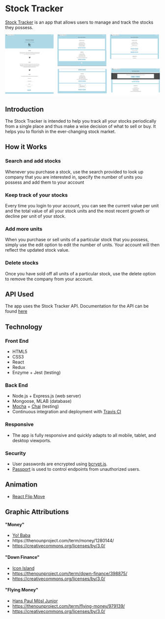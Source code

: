 <h1>Stock Tracker</h1>
<p><a href="https://stock-tracker.netlify.com/">Stock Tracker</a> is an app that allows users to manage and track the stocks they possess.</p>
<img src="public/images/screenshot_stock_tracker.png">

<h2>Introduction</h2>
<p>The Stock Tracker is intended to help you track all your stocks periodically from a single place and thus make a wise decision of what to sell or buy. It helps you to florish in the ever-changing stock market.</p>

<h2>How it Works</h2>
<h3>Search and add stocks</h3>
<p>Whenever you purchase a stock, use the search provided to look up company that you are interested in, specify the number of units you possess and add them to your account</p>
<h3>Keep track of your stocks</h3>
<p>Every time you login to your account, you can see the current value per unit and the total value of all your stock units and the most recent growth or decline per unit of your stock.</p>
<h3>Add more units</h3>
<p>When you purchase or sell units of a particular stock that you possess, simply use the edit option to edit the number of units. Your account will then reflect the updated stock value.</p>
<h3>Delete stocks</h3>
<p>Once you have sold off all units of a particular stock, use the delete option to remove the company from your account.</p>

<h2>API Used</h2>
<p>The app uses the Stock Tracker API. Documentation for the API can be found <a href="https://github.com/rohinieravi/stock-tracker-api/blob/master/README.md">here</a></p>

<h2>Technology</h2>
<h3>Front End</h3>
<ul>
  <li>HTML5</li>
  <li>CSS3</li>
  <li>React</li>
  <li>Redux</li>
  <li>Enzyme + Jest (testing)</li>
</ul>
<h3>Back End</h3>
<ul>
  <li>Node.js + Express.js (web server)</li>
  <li>Mongoose, MLAB (database)</li>
  <li><a href="https://mochajs.org/">Mocha</a> + <a href="http://chaijs.com/">Chai</a> (testing)</li>
  <li>Continuous integration and deployment with <a href="https://travis-ci.org/">Travis CI</a></li>
</ul>
<h3>Responsive</h3>
<ul>
  <li>The app is fully responsive and quickly adapts to all mobile, tablet, and desktop viewports.</li>
</ul>
<h3>Security</h3>
<ul>
  <li>User passwords are encrypted using <a href="https://github.com/dcodeIO/bcrypt.js">bcrypt.js</a>.</li>
  <li><a href="http://passportjs.org/">Passport</a> is used to control endpoints from unauthorized users.</li>
</ul>

<h2>Animation</h2>
<ul>
  <li><a href="">React Flip Move</a></li>
</ul>

<h2>Graphic Attributions</h2>
<h4>"Money"</h4>
<ul>
  <li><a href="https://thenounproject.com/vectormarket01/">Yo! Baba</a></li>
  <li><a href="https://thenounproject.com/term/money/1280144/"></a>https://thenounproject.com/term/money/1280144/</li>
  <li><a href="https://creativecommons.org/licenses/by/3.0/">https://creativecommons.org/licenses/by/3.0/</a></li>
</ul>
<h4>"Down Finance"</h4>
<ul>
  <li><a href="https://thenounproject.com/iconisland">Icon Island</a></li>
  <li><a href="https://thenounproject.com/term/down-finance/398875/">https://thenounproject.com/term/down-finance/398875/</a></li>
  <li><a href="https://creativecommons.org/licenses/by/3.0/">https://creativecommons.org/licenses/by/3.0/</a></li>
</ul>
<h4>"Flying Money"</h4>
<ul>
  <li><a href="https://thenounproject.com/hansmosl/">Hans Paul Mösl Junior</a></li>
  <li><a href="https://thenounproject.com/term/flying-money/979139/">https://thenounproject.com/term/flying-money/979139/</a></li>
  <li><a href="https://creativecommons.org/licenses/by/3.0/">https://creativecommons.org/licenses/by/3.0/</a></li>
</ul>